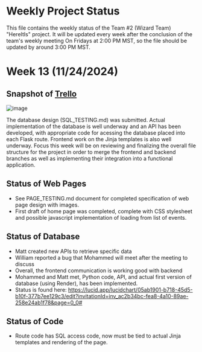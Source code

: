# Weekly Project Status
This file contains the weekly status of the Team #2 (Wizard Team) "HereItIs" project. 
It will be updated every week after the conclusion of the team's weekly meeting On Fridays at 2:00 PM MST, so the file should be updated by around 3:00 PM MST.

# Week 13 (11/24/2024)
## Snapshot of [Trello](https://trello.com/b/EVZ16txS/wizardteam)
![image](https://github.com/user-attachments/assets/cdcb2d89-6fcc-4c97-8633-fe1cb7a720a4)

The database design (SQL_TESTING.md) was submitted.
Actual implementation of the database is well underway and an API has been developed, with appropriate code for acessing the database placed into each Flask route.
Frontend work on the Jinja templates is also well underway.
Focus this week will be on reviewing and finalizing the overall file structure for the project in order to merge the frontend and backend branches as well as implementing their integration into a functional application.

## Status of Web Pages
- See PAGE_TESTING.md document for completed specification of web page design with images.
- First draft of home page was completed, complete with CSS stylesheet and possible javascript implementation of loading from list of events.

## Status of Database
- Matt created new APIs to retrieve specific data
- William reported a bug that Mohammed will meet after the meeting to discuss
- Overall, the frontend communication is working good with backend
- Mohammed and Matt met, Python code, API, and actual first version of database (using Render), has been implemented.
- Status is found here: https://lucid.app/lucidchart/05ab1901-b718-45d5-b10f-377b7ee129c3/edit?invitationId=inv_ac2b34bc-fea8-4a10-89ae-258e24ab1f78&page=0_0#

## Status of Code
- Route code has SQL access code, now must be tied to actual Jinja templates and rendering of the page.
